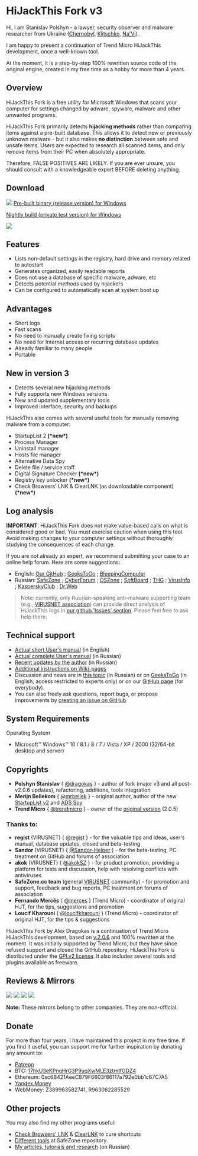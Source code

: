 ﻿# HiJackThis Fork v3

Hi, I am Stanislav Polshyn - a lawyer, security observer and malware researcher from Ukraine ([Chernobyl](https://en.wikipedia.org/wiki/Chernobyl_disaster), [Klitschko](https://en.wikipedia.org/wiki/Wladimir_Klitschko), [Na'Vi](https://en.wikipedia.org/wiki/Natus_Vincere)).

I am happy to present a continuation of Trend Micro HiJackThis development, once a well-known tool.

At the moment, it is a step-by-step 100% rewritten source code of the original engine, created in my free time as a hobby for more than 4 years.

## Overview

HiJackThis Fork is a free utility for Microsoft Windows that scans your computer for settings changed by adware, spyware, malware and other unwanted programs.

HiJackThis Fork primarily detects **hijacking methods** rather than comparing items against a pre-built database.  This allows it to detect new or previously unknown malware - but it also makes **no distinction** between safe and unsafe items.  Users are expected to research all scanned items, and only remove items from their PC when absolutely appropriate.

Therefore, FALSE POSITIVES ARE LIKELY. If you are ever unsure, you should consult with a knowledgeable expert BEFORE deleting anything.


## Download
[![](https://dragokas.com/tools/img/hjt/Icon_mini.png)](https://dragokas.com/tools/HiJackThis.zip)
[Pre-built binary (release version) for Windows](https://dragokas.com/tools/HiJackThis.zip)

[Nightly build (private test version) for Windows](https://dragokas.com/tools/HiJackThis_test.zip)

![](https://dragokas.com/tools/img/hjt/Scanning2.png)

## Features

 * Lists non-default settings in the registry, hard drive and memory related to autostart
 * Generates organized, easily readable reports
 * Does not use a database of specific malware, adware, etc
 * Detects potential *methods* used by hijackers
 * Can be configured to automatically scan at system boot up
 
## Advantages

 * Short logs
 * Fast scans
 * No need to manually create fixing scripts
 * No need for Internet access or recurring database updates
 * Already familiar to many people
 * Portable

## New in version 3

 * Detects several new hijacking methods
 * Fully supports new Windows versions
 * New and updated supplementary tools
 * Improved interface, security and backups

HiJackThis also comes with several useful tools for manually removing malware from a computer:
 * StartupList 2 **(\*new\*)**
 * Process Manager
 * Uninstall manager
 * Hosts file manager
 * Alternative Data Spy
 * Delete file / service staff
 * Digital Signature Checker **(\*new\*)**
 * Registry key unlocker **(\*new\*)**
 * Check Browsers' LNK & ClearLNK (as downloadable component) **(\*new\*)**

## Log analysis

**IMPORTANT**: HiJackThis Fork does not make value-based calls on what is considered good or bad.
You must exercise caution when using this tool. Avoid making changes to your computer settings without thoroughly studying the consequences of each change.

If you are not already an expert, we recommend submitting your case to an online help forum. Here are some suggestions:
- English: [Our GitHub](https://github.com/dragokas/hijackthis/wiki/How-to-make-a-request-for-help-in-the-PC-cure-section%3F) ; [GeeksToGo](http://www.geekstogo.com/forum/topic/2852-malware-and-spyware-cleaning-guide/) ;  [BleepingComputer](https://www.bleepingcomputer.com/forums/t/34773/preparation-guide-for-use-before-using-malware-removal-tools-and-requesting-help/)
- Russian: [SafeZone](http://safezone.cc/pravila/) ; [CyberForum](http://www.cyberforum.ru/viruses/thread49792.html) ; [OSZone](http://forum.oszone.net/thread-98169.html) ; [SoftBoard](https://softboard.ru/topic/51343-правила-подраздела/) ; [THG](http://www.thg.ru/forum/showthread.php?t=92236) ; [VirusInfo](https://virusinfo.info/showthread.php?t=1235) ; [KasperskyClub](https://forum.kasperskyclub.ru/index.php?showtopic=43640) ; [Dr.Web](https://forum.drweb.com/index.php?showtopic=313238)

> Note: currently, only Russian-speaking anti-malware supporting team (e.g., [VIRUSNET association](https://github.com/VIRUSNET-Association)) can provide direct analysis of HiJackThis logs in [our github 'Issues' section](https://github.com/dragokas/hijackthis/wiki/How-to-make-a-request-for-help-in-the-PC-cure-section%3F). Please feel free to ask help there.

## Technical support

 * [Actual short User's manual](http://dragokas.com/tools/help/hjt_tutorial.html) (in English)
 * [Actual complete User's manual](https://regist.safezone.cc/hijackthis_help/hijackthis.html) (in Russian)
 * [Recent updates by the author](https://safezone.cc/threads/27470/) (in Russian)
 * [Additional instructions on Wiki-pages](https://github.com/dragokas/hijackthis/wiki)
 * Discussion and news are in [this topic](https://safezone.cc/threads/hijackthis-fork-i-voprosy-k-razrabotchikam.28770/) (in Russian) or on [GeeksToGo](http://www.geekstogo.com/forum/topic/361755-hijackthisfork-improvement-development-bug-reports/) (in English; access restricted to experts only) or on our [GitHub page](https://github.com/dragokas/hijackthis/issues/4) (for everybody).
 * You can also freely ask questions, report bugs, or propose improvements by [creating an issue on GitHub](https://github.com/dragokas/hijackthis/issues)

## System Requirements

Operating System
  * Microsoft™ Windows™ 10 / 8.1 / 8 / 7 / Vista / XP / 2000 (32/64-bit desktop and server)

## Copyrights

 * **Polshyn Stanislav** { [@dragokas](https://github.com/dragokas) } - author of fork (major v3 and all post-v2.0.6 updates), refactoring, additions, tools integration
 * **Merijn Bellekom** { [@mrbellek](https://github.com/mrbellek) } - original author, author of the new [StartupList v2](https://github.com/mrbellek/StartupList2) and [ADS Spy](https://github.com/mrbellek/ADSspy)
 * **Trend Micro** { [@trendmicro](https://github.com/trendmicro) } - owner of the [original version](https://sourceforge.net/projects/hjt/) (2.0.5)
### Thanks to:
 * **regist** (VIRUSNET) { [@regist](https://forum.kasperskyclub.ru/index.php?showuser=44533) } - for the valuable tips and ideas, user's manual, database updates, closed and beta-testing
 * **Sandor** (VIRUSNET) { [@Sandor-Helper](https://github.com/Sandor-Helper) } - for the beta-testing, PC treatment on GitHub and forums of association
 * **akok** (VIRUSNET) { [@akokSZ](https://github.com/akokSZ) } - for product promotion, providing a platform for tests and discussion, help with resolving conflicts with antiviruses
 * **SafeZone.cc team** (general [VIRUSNET](https://github.com/VIRUSNET-Association/VIRUSNET) community) - for promotion and support, feedback and bug reports, PC treatment on forums of association
 * **Fernando Mercês** { [@merces](https://github.com/merces) } (Trend Micro) - coordinator of original HJT, for the tips, suggestions and promotion
 * **Loucif Kharouni** { [@loucifkharouni](https://github.com/loucifkharouni) } (Trend Micro) - coordinator of original HJT, for the tips & suggestions

HiJackThis Fork by Alex Dragokas is a continuation of Trend Micro HiJackThis development, based on [v.2.0.6](https://sourceforge.net/p/hjt/code/HEAD/tree/beta/2.0.6/) and 100% rewritten at the moment. It was initially supported by Trend Micro, but they have since refused support and closed the GitHub repository.
HiJackThis Fork is distributed under the [GPLv2 license](https://github.com/dragokas/hijackthis/blob/devel/LICENSE.md). It also includes several tools and plugins available as freeware.

## Reviews & Mirrors

[![](https://dragokas.com/tools/img/hjt/softpedia-reward.png)](https://www.softpedia.com/get/Security/Security-Related/HiJackThis-Fork.shtml) [![](https://dragokas.com/tools/img/hjt/mg_certified.gif)](https://www.majorgeeks.com/files/details/hijackthis_fork.html) [![](https://dragokas.com/tools/img/hjt/comss_one.png)](https://www.comss.ru/page.php?id=6749)
[![](https://dragokas.com/tools/img/hjt/chocolatey_badge2.png)](https://chocolatey.org/packages/hijackthis)

**Note:** These mirrors belong to other companies. They are non-official.

## Donate

For more than four years, I have maintained this project in my free time.
If you find it useful, you can support me for further inspiration by donating any amount to:
 * [Patreon](https://www.patreon.com/dragokas)
 * BTC: [17hkU3eKPngHrG3P9uqXwMLE3ztmtfGDZ4](https://dragokas.com/tools/img/BTC_QR.png)
 * Ethereum: 0xc6B421AeeC879F6603f86117a792e0bb1c67C7A5
 * [Yandex.Money](https://money.yandex.ru/to/410011191892975)
 * WebMoney: Z389963582741, R963062285529

## Other projects

You may also find my other programs useful:
- [Check Browsers' LNK](https://toolslib.net/downloads/viewdownload/80-check-browsers-lnk/) & [ClearLNK](https://toolslib.net/downloads/viewdownload/81-clearlnk/) to cure shortcuts
- [Different tools](https://github.com/SafeZone-cc) at SafeZone repository.
- [My articles, tutorials and research](http://www.cyberforum.ru/blogs/218284/blog3628.html) (on Russian)
